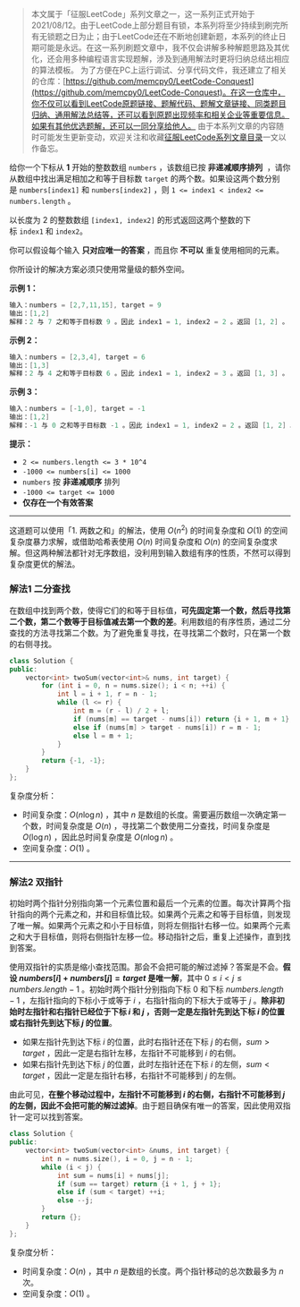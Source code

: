 > 本文属于「征服LeetCode」系列文章之一，这一系列正式开始于2021/08/12。由于LeetCode上部分题目有锁，本系列将至少持续到刷完所有无锁题之日为止；由于LeetCode还在不断地创建新题，本系列的终止日期可能是永远。在这一系列刷题文章中，我不仅会讲解多种解题思路及其优化，还会用多种编程语言实现题解，涉及到通用解法时更将归纳总结出相应的算法模板。
> <b></b>
> 为了方便在PC上运行调试、分享代码文件，我还建立了相关的仓库：[https://github.com/memcpy0/LeetCode-Conquest](https://github.com/memcpy0/LeetCode-Conquest)。在这一仓库中，你不仅可以看到LeetCode原题链接、题解代码、题解文章链接、同类题目归纳、通用解法总结等，还可以看到原题出现频率和相关企业等重要信息。如果有其他优选题解，还可以一同分享给他人。
> <b></b>
> 由于本系列文章的内容随时可能发生更新变动，欢迎关注和收藏[征服LeetCode系列文章目录](https://memcpy0.blog.csdn.net/article/details/119656559)一文以作备忘。

给你一个下标从 **1** 开始的整数数组 `numbers` ，该数组已按 **非递减顺序排列**  ，请你从数组中找出满足相加之和等于目标数 `target` 的两个数。如果设这两个数分别是 `numbers[index1]` 和 `numbers[index2]` ，则 `1 <= index1 < index2 <= numbers.length` 。

以长度为 2 的整数数组 `[index1, index2]` 的形式返回这两个整数的下标 `index1` 和 `index2`。

你可以假设每个输入 **只对应唯一的答案** ，而且你 **不可以** 重复使用相同的元素。

你所设计的解决方案必须只使用常量级的额外空间。

**示例 1：**
```java
输入：numbers = [2,7,11,15], target = 9
输出：[1,2]
解释：2 与 7 之和等于目标数 9 。因此 index1 = 1, index2 = 2 。返回 [1, 2] 。
```
**示例 2：**
```java
输入：numbers = [2,3,4], target = 6
输出：[1,3]
解释：2 与 4 之和等于目标数 6 。因此 index1 = 1, index2 = 3 。返回 [1, 3] 。
```
**示例 3：**
```java
输入：numbers = [-1,0], target = -1
输出：[1,2]
解释：-1 与 0 之和等于目标数 -1 。因此 index1 = 1, index2 = 2 。返回 [1, 2] 。
```
**提示：**
- `2 <= numbers.length <= 3 * 10^4`
- `-1000 <= numbers[i] <= 1000`
- `numbers` 按 **非递减顺序** 排列
- `-1000 <= target <= 1000`
- **仅存在一个有效答案**

---
这道题可以使用「1. 两数之和」的解法，使用 $O(n^2)$ 的时间复杂度和 $O(1)$ 的空间复杂度暴力求解，或借助哈希表使用 $O(n)$ 时间复杂度和 $O(n)$ 的空间复杂度求解。但这两种解法都针对无序数组，没利用到输入数组有序的性质，不然可以得到复杂度更优的解法。

### 解法1 二分查找
在数组中找到两个数，使得它们的和等于目标值，**可先固定第一个数，然后寻找第二个数，第二个数等于目标值减去第一个数的差**。利用数组的有序性质，通过二分查找的方法寻找第二个数。为了避免重复寻找，在寻找第二个数时，只在第一个数的右侧寻找。
```cpp
class Solution {
public:
    vector<int> twoSum(vector<int>& nums, int target) {
        for (int i = 0, n = nums.size(); i < n; ++i) {
            int l = i + 1, r = n - 1;
            while (l <= r) {
                int m = (r - l) / 2 + l;
                if (nums[m] == target - nums[i]) return {i + 1, m + 1};
                else if (nums[m] > target - nums[i]) r = m - 1;
                else l = m + 1;
            }
        }
        return {-1, -1};
    }
};
```
复杂度分析：
- 时间复杂度：$O(n \log n)$ ，其中 $n$ 是数组的长度。需要遍历数组一次确定第一个数，时间复杂度是 $O(n)$ ，寻找第二个数使用二分查找，时间复杂度是 $O(\log n)$ ，因此总时间复杂度是 $O(n \log n)$ 。
- 空间复杂度：$O(1)$ 。

---
### 解法2 双指针
初始时两个指针分别指向第一个元素位置和最后一个元素的位置。每次计算两个指针指向的两个元素之和，并和目标值比较。如果两个元素之和等于目标值，则发现了唯一解。如果两个元素之和小于目标值，则将左侧指针右移一位。如果两个元素之和大于目标值，则将右侧指针左移一位。移动指针之后，重复上述操作，直到找到答案。

使用双指针的实质是缩小查找范围。那会不会把可能的解过滤掉？答案是不会。**假设 $\textit{numbers}[i]+\textit{numbers}[j]=\textit{target}$ 是唯一解**，其中 $0 \leq i<j \leq \textit{numbers}.\textit{length}-1$ 。初始时两个指针分别指向下标 $0$ 和下标 $\textit{numbers}.\textit{length}-1$ ，左指针指向的下标小于或等于 $i$ ，右指针指向的下标大于或等于 $j$ 。**除非初始时左指针和右指针已经位于下标 $i$ 和 $j$ ，否则一定是左指针先到达下标 $i$ 的位置或右指针先到达下标 $j$ 的位置**。
- 如果左指针先到达下标 $i$ 的位置，此时右指针还在下标 $j$ 的右侧，$\textit{sum}>\textit{target}$ ，因此一定是右指针左移，左指针不可能移到 $i$ 的右侧。
- 如果右指针先到达下标 $j$ 的位置，此时左指针还在下标 $i$ 的左侧，$\textit{sum}<\textit{target}$ ，因此一定是左指针右移，右指针不可能移到 $j$ 的左侧。

由此可见，**在整个移动过程中，左指针不可能移到 $i$ 的右侧，右指针不可能移到 $j$ 的左侧，因此不会把可能的解过滤掉**。由于题目确保有唯一的答案，因此使用双指针一定可以找到答案。
```cpp
class Solution {
public:
    vector<int> twoSum(vector<int> &nums, int target) {
        int n = nums.size(), i = 0, j = n - 1;
        while (i < j) {
            int sum = nums[i] + nums[j];
            if (sum == target) return {i + 1, j + 1};
            else if (sum < target) ++i;
            else --j;
        }
        return {};
    }
};
```
复杂度分析：
- 时间复杂度：$O(n)$ ，其中 $n$ 是数组的长度。两个指针移动的总次数最多为 $n$ 次。
- 空间复杂度：$O(1)$ 。